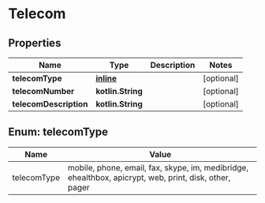 
# Telecom

## Properties
Name | Type | Description | Notes
------------ | ------------- | ------------- | -------------
**telecomType** | [**inline**](#TelecomTypeEnum) |  |  [optional]
**telecomNumber** | **kotlin.String** |  |  [optional]
**telecomDescription** | **kotlin.String** |  |  [optional]


<a name="TelecomTypeEnum"></a>
## Enum: telecomType
Name | Value
---- | -----
telecomType | mobile, phone, email, fax, skype, im, medibridge, ehealthbox, apicrypt, web, print, disk, other, pager

